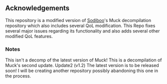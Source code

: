 ## Acknowledgements


This repository is a modified version of [Sodiboo](https://github.com/sodiboo)'s Muck decompilation repository which also includes several QoL modification. This Repo fixes several major issues regarding its functionality and also adds several other modified QoL features.


### Notes
This isn't a decomp of the latest version of Muck! This is a decompilation of Muck's second update. Update2 (v1.2)
The latest version is to be released soon! I will be creating another repository possibly abandoning this one in the process.
